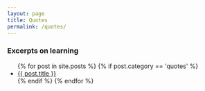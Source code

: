 ```yaml
---
layout: page
title: Quotes
permalink: /quotes/
---
```


### Excerpts on learning

<ul>
  {% for post in site.posts %}
    {% if post.category == 'quotes' %}
      <li>
        <a href="{{ post.url }}">{{ post.title }}</a>
      </li>
    {% endif %}
  {% endfor %}
</ul>
